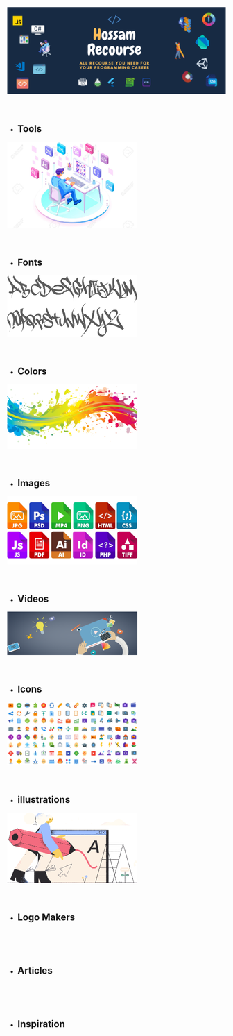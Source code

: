 <img src='Images/HossamResources.png'/>

<br/>
<br/>
<br/>

<ul>
  <li>
    <h2>Tools</h2>
  </li>
</ul>

<img src='Images/tools.jpg' width='300px'>

<br/>
<br/>
<br/>

<ul>
  <li>
    <h2>Fonts</h2>
  </li>
</ul>

<img src='Images/fonts.gif' width='300px'>

<br/>
<br/>
<br/>

<ul>
  <li>
    <h2>Colors</h2>
  </li>
</ul>

<img src='Images/colors.png' width='300px'>

<br/>
<br/>
<br/>

<ul>
  <li>
    <h2>Images</h2>
  </li>
</ul>

<img src='Images/images.jpg' width='300px'>

<br/>
<br/>
<br/>


<ul>
  <li>
    <h2>Videos</h2>
  </li>
</ul>

<img src='Images/videos.png' width='300px'>

<br/>
<br/>
<br/>


<ul>
  <li>
    <h2>Icons</h2>
  </li>
</ul>

<img src='Images/icons.jpg' width='300px'>

<br/>
<br/>
<br/>


<ul>
  <li>
    <h2>illustrations</h2>
  </li>
</ul>

<img src='Images/illustrations.png' width='300px'>

<br/>
<br/>
<br/>


<ul>
  <li>
    <h2>Logo Makers</h2>
  </li>
</ul>

<br/>
<br/>
<br/>


<ul>
  <li>
    <h2>Articles</h2>
  </li>
</ul>

<br/>
<br/>
<br/>


<ul>
  <li>
    <h2>Inspiration</h2>
  </li>
</ul>

<br/>
<br/>
<br/>



